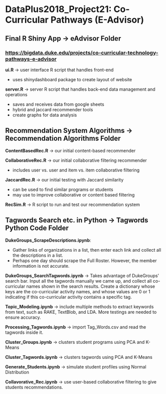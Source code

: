 # DataPlus2018_Project21: Co-Curricular Pathways (E-Advisor)

## Final R Shiny App &rarr; eAdvisor Folder
### https://bigdata.duke.edu/projects/co-curricular-technology-pathways-e-advisor
**ui.R** &rarr; user interface R script that handles front-end
* uses shinydashboard package to create layout of website

**server.R** &rarr; server R script that handles back-end data management and operations
* saves and receives data from google sheets
* hybrid and jaccard recommender tools
* create graphs for data analysis

## Recommendation System Algorithms &rarr; Recommendation Algorithms Folder
**ContentBasedRec.R** &rarr; our initial content-based recommender

**CollaborativeRec.R** &rarr; our initial collaborative filtering recommender
* includes user vs. user and item vs. item collaborative filtering

**JaccardRec.R** &rarr; our initial testing with Jaccard similarity
* can be used to find similar programs or students
* may use to improve collaborative or content based filtering

**RecSim.R** &rarr; R script to run and test our recommendation system

## Tagwords Search etc. in Python &rarr; Tagwords Python Code Folder

**DukeGroups_ScrapeDescriptions.ipynb**: 
* Gather links of organizations in a list, then enter each link and collect all the descriptions in a list.
* Perhaps one day should scrape the Full Roster. However, the member information is not accurate.

**DukeGroups_SearchTagwords.ipynb** &rarr; Takes advantage of DukeGroups' search bar. Input all the tagwords manually we came up, and collect all co-curricular names shown in the search results. Create a dictionary whose keys are the co-curricular activity names, and whose values are 0 or 1 indicating if this co-curricular activity contains a specific tag.

**Topic_Modeling.ipynb** &rarr; include multiple methods to extract keywords from text, such as RAKE, TextBlob, and LDA. More testings are needed to ensure accuracy.

**Processing_Tagwords.ipynb** &rarr; import Tag_Words.csv and read the tagwords inside it.

**Cluster_Groups.ipynb** &rarr; clusters student programs using PCA and K-Means

**Cluster_Tagwords.ipynb** &rarr; clusters tagwords using PCA and K-Means

**Generate_Students.ipynb** &rarr; simulate student profiles using Normal Distribution

**Collavorative_Rec.ipynb** &rarr; use user-based collaborative filtering to give students recommendations.
